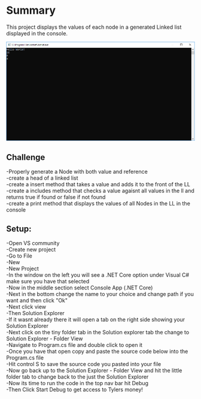 <h1>Summary</h1>

This project displays the values of each node in a generated Linked list displayed in the console.

![Pic of Console with LL displayed](../../Assets/Linked_List01.PNG)

<h2>Challenge</h2>

-Properly generate a Node with both value and reference  
-create a head of a linked list   
-create a insert method that takes a value and adds it to the front of the LL  
-create a includes method that checks a value agaisnt all values in the ll and returns true if found or false if not found  
-create a print method that displays the values of all Nodes in the LL in the console  


<h2>Setup: </h2>

-Open VS community  
-Create new project  
-Go to File  
-New  
-New Project  
-In the window on the left you will see a .NET Core option under Visual C# make sure you have that selected  
-Now in the middle section select Console App (.NET Core)  
-Next in the bottom change the name to your choice and change path if you want and then click "Ok"  
-Next click view  
-Then Solution Explorer  
-If it wasnt already there it will open a tab on the right side showing your Solution Explorer  
-Next click on the tiny folder tab in the Solution explorer tab the change to Solution Explorer - Folder View  
-Navigate to Program.cs file and double click to open it  
-Once you have that open copy and paste the source code below into the Program.cs file  
-Hit control S to save the source code you pasted into your file  
-Now go back up to the Solution Explorer - Folder View and hit the little folder tab to change back to the just the Solution Explorer  
-Now its time to run the code in the top nav bar hit Debug  
-Then Click Start Debug to get access to Tylers money!  

